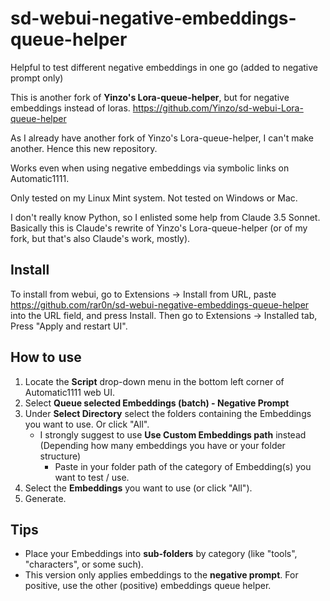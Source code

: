 # sd-webui-negative-embeddings-queue-helper
Helpful to test different negative embeddings in one go (added to negative prompt only)

This is another fork of **Yinzo's Lora-queue-helper**, but for negative embeddings instead of loras. https://github.com/Yinzo/sd-webui-Lora-queue-helper

As I already have another fork of Yinzo's Lora-queue-helper, I can't make another. Hence this new repository.

Works even when using negative embeddings via symbolic links on Automatic1111.

Only tested on my Linux Mint system. Not tested on Windows or Mac.

I don't really know Python, so I enlisted some help from Claude 3.5 Sonnet. Basically this is Claude's rewrite of Yinzo's Lora-queue-helper (or of my fork, but that's also Claude's work, mostly).

## Install
To install from webui, go to Extensions -> Install from URL, paste https://github.com/rar0n/sd-webui-negative-embeddings-queue-helper into the URL field, and press Install.
Then go to Extensions -> Installed tab, Press "Apply and restart UI".

## How to use
1. Locate the **Script** drop-down menu in the bottom left corner of Automatic1111 web UI.
2. Select **Queue selected Embeddings (batch) - Negative Prompt**
3. Under **Select Directory** select the folders containing the Embeddings you want to use. Or click "All".
   + I strongly suggest to use **Use Custom Embeddings path** instead (Depending how many embeddings you have or your folder structure)
       + Paste in your folder path of the category of Embedding(s) you want to test / use.
4. Select the **Embeddings** you want to use (or click "All").
5. Generate.

## Tips

- Place your Embeddings into **sub-folders** by category (like "tools", "characters", or some such).
- This version only applies embeddings to the **negative prompt**. For positive, use the other (positive) embeddings queue helper.
